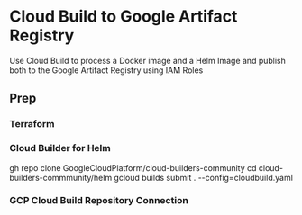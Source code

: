 # Cloud Build to Google Artifact Registry

Use Cloud Build to process a Docker image and a Helm Image and publish both to
the Google Artifact Registry using IAM Roles

## Prep

### Terraform

### Cloud Builder for Helm

gh repo clone GoogleCloudPlatform/cloud-builders-community
cd cloud-builders-commmunity/helm
gcloud builds submit . --config=cloudbuild.yaml

### GCP Cloud Build Repository Connection

